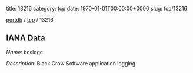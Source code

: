 title: 13216
category: tcp
date: 1970-01-01T00:00:00+0000
slug: tcp/13216

[portdb](/) / [tcp](/category/tcp.html) / 13216


## IANA Data

_Name:_ bcslogc

_Description:_ Black Crow Software application logging

